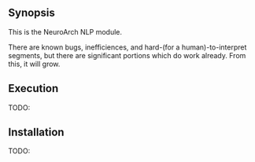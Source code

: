 ## Synopsis

This is the NeuroArch NLP module.

There are known bugs, inefficiences, and hard-(for a human)-to-interpret segments, but there are significant portions which do work already. From this, it will grow.

## Execution

TODO:

## Installation

TODO:
